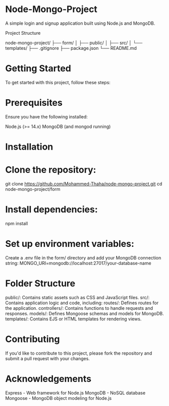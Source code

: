 # Node-Mongo-Project
A simple login and signup application built using Node.js and MongoDB.

Project Structure

node-mongo-project/
├── form/
│   ├── public/
│   ├── src/
│   └── templates/
├── .gitignore
├── package.json
└── README.md

# Getting Started
To get started with this project, follow these steps:

# Prerequisites
Ensure you have the following installed:

Node.js (>= 14.x)
MongoDB (and mongod running)

# Installation
# Clone the repository:
  git clone https://github.com/Mohammed-Thaha/node-mongo-project.git
  cd node-mongo-project/form
# Install dependencies:
  npm install
# Set up environment variables:

Create a .env file in the form/ directory and add your MongoDB connection string:
  MONGO_URI=mongodb://localhost:27017/your-database-name

# Folder Structure
public/: Contains static assets such as CSS and JavaScript files.
src/: Contains application logic and code, including:
routes/: Defines routes for the application.
controllers/: Contains functions to handle requests and responses.
models/: Defines Mongoose schemas and models for MongoDB.
templates/: Contains EJS or HTML templates for rendering views.
# Contributing
If you'd like to contribute to this project, please fork the repository and submit a pull request with your changes.


# Acknowledgements
Express - Web framework for Node.js
MongoDB - NoSQL database
Mongoose - MongoDB object modeling for Node.js

